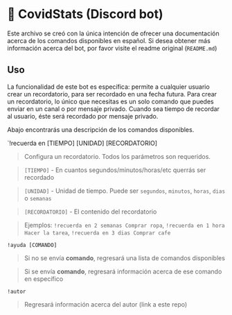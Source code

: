 # 🤖 CovidStats (Discord bot)
Este archivo se creó con la única intención de ofrecer una documentación acerca de los comandos disponibles en español. Si desea obtener más información acerca del bot, por favor visite el readme original (`README.md`)

## Uso
La funcionalidad de este bot es específica: permite a cualquier usuario crear un recordatorio, para ser recordado en una fecha futura. Para crear un recordatorio, lo único que necesitas es un solo comando que puedes enviar en un canal o por mensaje privado. Cuando sea tiempo de recordar al usuario, éste será recordado por mensaje privado.

Abajo encontrarás una descripción de los comandos disponibles.

`!recuerda en [TIEMPO] [UNIDAD] [RECORDATORIO]
> Configura un recordatorio. Todos los parámetros son requeridos.

> `[TIEMPO]` - En cuantos segundos/minutos/horas/etc querrás ser recordado

> `[UNIDAD]` - Unidad de tiempo. Puede ser `segundos`, `minutos`, `horas`, `dias` o `semanas`

> `[RECORDATORIO]` - El contenido del recordatorio

> Ejemplos: `!recuerda en 2 semanas Comprar ropa`, `!recuerda en 1 hora Hacer la tarea`, `!recuerda en 3 dias Comprar cafe`

`!ayuda [COMANDO]`
> Si no se envía **comando**, regresará una lista de comandos disponibles

> Si se envía **comando**, regresará información acerca de ese comando en específico

`!autor`
> Regresará información acerca del autor (link a este repo)